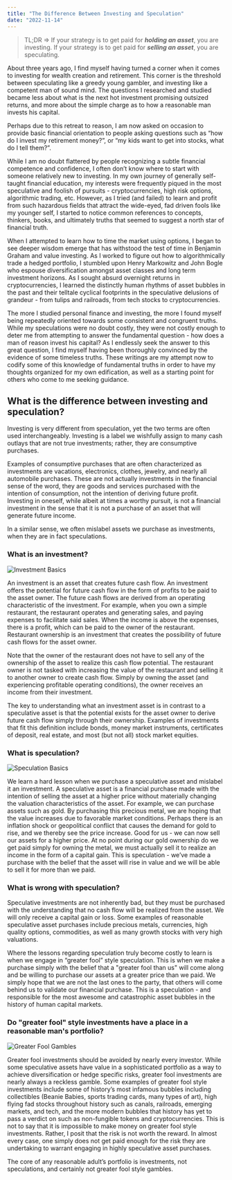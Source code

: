 ```yaml
---
title: "The Difference Between Investing and Speculation"
date: "2022-11-14"
---
```


> TL;DR => If your strategy is to get paid for **_holding an asset_**, you are investing. If your strategy is to get paid for **_selling an asset_**, you are speculating.

About three years ago, I find myself having turned a corner when it comes to investing for wealth creation and retirement. This corner is the threshold between speculating like a greedy young gambler, and investing like a competent man of sound mind. The questions I researched and studied became less about what is the next hot investment promising outsized returns, and more about the simple charge as to how a reasonable man invests his capital.

Perhaps due to this retreat to reason, I am now asked on occasion to provide basic financial orientation to people asking questions such as “how do I invest my retirement money?”, or “my kids want to get into stocks, what do I tell them?”.

While I am no doubt flattered by people recognizing a subtle financial competence and confidence, I often don’t know where to start with someone relatively new to investing. In my own journey of generally self-taught financial education, my interests were frequently piqued in the most speculative and foolish of pursuits - cryptocurrencies, high risk options, algorithmic trading, etc. However, as I tried (and failed) to learn and profit from such hazardous fields that attract the wide-eyed, fad driven fools like my younger self, I started to notice common references to concepts, thinkers, books, and ultimately truths that seemed to suggest a north star of financial truth.

When I attempted to learn how to time the market using options, I began to see deeper wisdom emerge that has withstood the test of time in Benjamin Graham and value investing. As I worked to figure out how to algorithmically trade a hedged portfolio, I stumbled upon Henry Markowitz and John Bogle who espouse diversification amongst asset classes and long term investment horizons. As I sought absurd overnight returns in cryptocurrencies, I learned the distinctly human rhythms of asset bubbles in the past and their telltale cyclical footprints in the speculative delusions of grandeur - from tulips and railroads, from tech stocks to cryptocurrencies.

The more I studied personal finance and investing, the more I found myself being repeatedly oriented towards some consistent and congruent truths. While my speculations were no doubt costly, they were not costly enough to deter me from attempting to answer the fundamental question - how does a man of reason invest his capital? As I endlessly seek the answer to this great question, I find myself having been thoroughly convinced by the evidence of some timeless truths. These writings are my attempt now to codify some of this knowledge of fundamental truths in order to have my thoughts organized for my own edification, as well as a starting point for others who come to me seeking guidance.

## What is the difference between investing and speculation?

Investing is very different from speculation, yet the two terms are often used interchangeably. Investing is a label we wishfully assign to many cash outlays that are not true investments; rather, they are consumptive purchases.

Examples of consumptive purchases that are often characterized as investments are vacations, electronics, clothes, jewelry, and nearly all automobile purchases. These are not actually investments in the financial sense of the word, they are goods and services purchased with the intention of consumption, not the intention of deriving future profit. Investing in oneself, while albeit at times a worthy pursuit, is not a financial investment in the sense that it is not a purchase of an asset that will generate future income.

In a similar sense, we often mislabel assets we purchase as investments, when they are in fact speculations.

### What is an investment?

![Investment Basics](/images/investments.png)

An investment is an asset that creates future cash flow. An investment offers the potential for future cash flow in the form of profits to be paid to the asset owner. The future cash flows are derived from an operating characteristic of the investment. For example, when you own a simple restaurant, the restaurant operates and generating sales, and paying expenses to facilitate said sales. When the income is above the expenses, there is a profit, which can be paid to the owner of the restaurant. Restaurant ownership is an investment that creates the possibility of future cash flows for the asset owner.

Note that the owner of the restaurant does not have to sell any of the ownership of the asset to realize this cash flow potential. The restaurant owner is not tasked with increasing the value of the restaurant and selling it to another owner to create cash flow. Simply by owning the asset (and experiencing profitable operating conditions), the owner receives an income from their investment.

The key to understanding what an investment asset is in contrast to a speculative asset is that the potential exists for the asset owner to derive future cash flow simply through their ownership. Examples of investments that fit this definition include bonds, money market instruments, certificates of deposit, real estate, and most (but not all) stock market equities.

### What is speculation?

![Speculation Basics](/images/speculations.png)

We learn a hard lesson when we purchase a speculative asset and mislabel it an investment. A speculative asset is a financial purchase made with the intention of selling the asset at a higher price without materially changing the valuation characteristics of the asset. For example, we can purchase assets such as gold. By purchasing this precious metal, we are hoping that the value increases due to favorable market conditions. Perhaps there is an inflation shock or geopolitical conflict that causes the demand for gold to rise, and we thereby see the price increase. Good for us - we can now sell our assets for a higher price. At no point during our gold ownership do we get paid simply for owning the metal, we must actually sell it to realize an income in the form of a capital gain. This is speculation - we’ve made a purchase with the belief that the asset will rise in value and we will be able to sell it for more than we paid.

### What is wrong with speculation?

Speculative investments are not inherently bad, but they must be purchased with the understanding that no cash flow will be realized from the asset. We will only receive a capital gain or loss. Some examples of reasonable speculative asset purchases include precious metals, currencies, high quality options, commodities, as well as many growth stocks with very high valuations.

Where the lessons regarding speculation truly become costly to learn is when we engage in “greater fool” style speculation. This is when we make a purchase simply with the belief that a "greater fool than us" will come along and be willing to purchase our assets at a greater price than we paid. We simply hope that we are not the last ones to the party, that others will come behind us to validate our financial purchase. This is a speculation - and responsible for the most awesome and catastrophic asset bubbles in the history of human capital markets.

### Do "greater fool" style investments have a place in a reasonable man's portfolio?

![Greater Fool Gambles](/images/greater_fool.png)

Greater fool investments should be avoided by nearly every investor. While some speculative assets have value in a sophisticated portfolio as a way to achieve diversification or hedge specific risks, greater fool investments are nearly always a reckless gamble. Some examples of greater fool style investments include some of history’s most infamous bubbles including collectibles (Beanie Babies, sports trading cards, many types of art), high flying fad stocks throughout history such as canals, railroads, emerging markets, and tech, and the more modern bubbles that history has yet to pass a verdict on such as non-fungible tokens and cryptocurrencies. This is not to say that it is impossible to make money on greater fool style investments. Rather, I posit that the risk is not worth the reward. In almost every case, one simply does not get paid enough for the risk they are undertaking to warrant engaging in highly speculative asset purchases.

The core of any reasonable adult’s portfolio is investments, not speculations, and certainly not greater fool style gambles.
